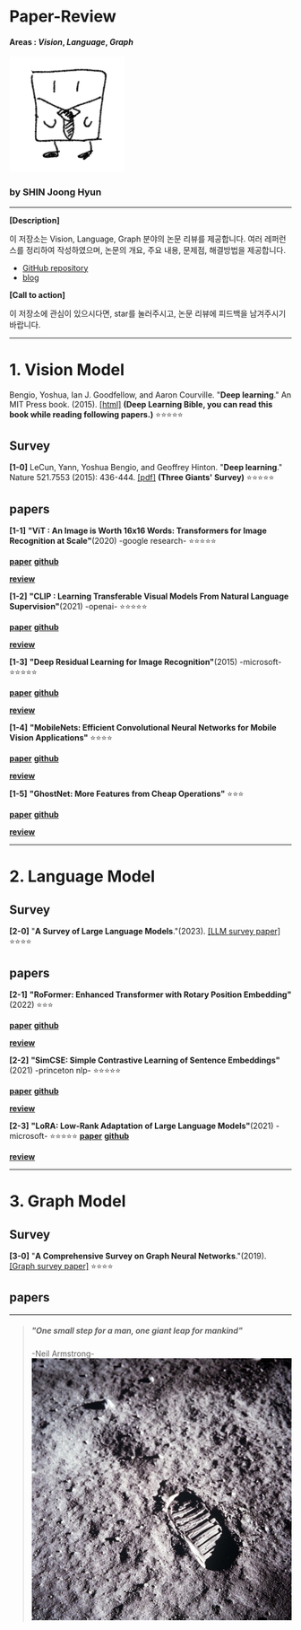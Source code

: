 # Paper-Review

#### Areas : *Vision*, *Language*, *Graph*


![GitHub 로고](./image/0u0.png)
### by SHIN Joong Hyun

---

**[Description]**

이 저장소는 Vision, Language, Graph 분야의 논문 리뷰를 제공합니다. 여러 레퍼런스를 정리하여 작성하였으며, 논문의 개요, 주요 내용, 문제점, 해결방법을 제공합니다.

* [GitHub repository](https://github.com/Blackeyes0u0/Blackeyes0u0-paper-review)
* [blog](https://velog.io/@blackeyes0u0)

**[Call to action]**

이 저장소에 관심이 있으시다면, star를 눌러주시고, 논문 리뷰에 피드백을 남겨주시기 바랍니다.

---

# 1. Vision Model

Bengio, Yoshua, Ian J. Goodfellow, and Aaron Courville. "**Deep learning**." An MIT Press book. (2015). [[html]](https://www.deeplearningbook.org/) **(Deep Learning Bible, you can read this book while reading following papers.)** :star::star::star::star::star:

## Survey

**[1-0]** LeCun, Yann, Yoshua Bengio, and Geoffrey Hinton. "**Deep learning**." Nature 521.7553 (2015): 436-444. [[pdf]](http://www.cs.toronto.edu/~hinton/absps/NatureDeepReview.pdf) **(Three Giants' Survey)** :star::star::star::star::star:

## papers

**[1-1]**  **"ViT : An Image is Worth 16x16 Words: Transformers for Image Recognition at Scale"**(2020) -google research-
:star::star::star::star::star:

**[paper](https://arxiv.org/abs/2010.11929)**
**[github](https://github.com/google-research/vision_transformer)**  

**[review](https://github.com/Blackeyes0u0/Blackeyes0u0-paper-review/blob/master/papers/Vision/ViT/Vit.md)**


**[1-2]**  **"CLIP : Learning Transferable Visual Models From Natural Language Supervision"**(2021) -openai-
:star::star::star::star::star:

**[paper](https://arxiv.org/abs/2103.00020)**
**[github](https://github.com/openai/CLIP)**  

**[review](https://github.com/Blackeyes0u0/Blackeyes0u0-paper-review/blob/master/papers/Vision/CLIP/clip.md)**



**[1-3]**  **"Deep Residual Learning for Image Recognition"**(2015) -microsoft-
:star::star::star::star::star:

**[paper](https://arxiv.org/abs/1512.03385)**
**[github](https://paperswithcode.com/)**  

**[review](https://github.com/Blackeyes0u0/Blackeyes0u0-paper-review/blob/master/papers/Vision/resnet/Resnet.pdf)**


**[1-4]**  **"MobileNets: Efficient Convolutional Neural Networks for Mobile Vision Applications"**
:star::star::star::star:

**[paper](https://arxiv.org/abs/1704.04861)**
**[github](https://github.com/tensorflow/tensorflow/blob/v2.4.1/tensorflow/python/keras/applications/mobilenet.py)**  

**[review](https://github.com/Blackeyes0u0/Blackeyes0u0-paper-review/blob/master/papers/Vision/mobilenet/mobile.pdf)**


**[1-5]**  **"GhostNet: More Features from Cheap Operations"**
:star::star::star:

**[paper](https://arxiv.org/abs/1911.11907)**
**[github](https://github.com/huawei-noah/Efficient-AI-Backbones)**  

**[review](https://github.com/Blackeyes0u0/Blackeyes0u0-paper-review/blob/master/papers/Vision/ghostnet/ghost.pdf)**

<!-- 
**[1-6]**  **"title"**:star::star::star:
**[paper](site)**
**[github](site)**  

**[review](https://github.com/Blackeyes0u0/Blackeyes0u0-paper-review/blob/master/papers/Vision)** -->


------------------------------------------------

# 2. Language Model

## Survey

**[2-0]**  "**A Survey of Large Language Models**."(2023). [[LLM survey paper]](https://arxiv.org/abs/2303.18223) 
:star::star::star::star:

## papers

**[2-1]**  **"RoFormer: Enhanced Transformer with Rotary Position Embedding"**(2022)
:star::star::star:

**[paper](https://arxiv.org/abs/2104.09864)**
**[github](https://github.com/lucidrains/performer-pytorch)**  


**[review](https://github.com/Blackeyes0u0/Blackeyes0u0-paper-review/blob/master/papers/Language/)**



**[2-2]**  **"SimCSE: Simple Contrastive Learning of Sentence Embeddings"**(2021) -princeton nlp-
:star::star::star::star::star:

**[paper](https://arxiv.org/abs/2104.08821)**
**[github](https://github.com/princeton-nlp/SimCSE)**  

**[review](https://github.com/Blackeyes0u0/Blackeyes0u0-paper-review/blob/master/papers/Language/simCSE/simcse.md)**



**[2-3]**  **"LoRA: Low-Rank Adaptation of Large Language Models"**(2021) -microsoft-
:star::star::star::star::star:
**[paper](https://arxiv.org/abs/2106.09685)**
**[github](https://github.com/microsoft/LoRA)**  

**[review](https://github.com/Blackeyes0u0/Blackeyes0u0-paper-review/blob/master/papers/Language/LoRA/LoRA.md)**


<!-- 
**[2-1]**  **"title"**:star::star::star::star::star:
**[paper](site)**
**[github](site)**  

**[review](https://github.com/Blackeyes0u0/Blackeyes0u0-paper-review/blob/master/papers/Language/)** -->


<!-- 
**[2-1]**  **"title"**:star::star::star::star::star:
**[paper](site)**
**[github](site)**  

**[review](https://github.com/Blackeyes0u0/Blackeyes0u0-paper-review/blob/master/papers/Language/)** -->




------------------------------------------------



# 3. Graph Model

## Survey

**[3-0]**  "**A Comprehensive Survey on Graph Neural
Networks**."(2019). [[Graph survey paper]](https://arxiv.org/pdf/1901.00596.pdf) :star::star::star::star:

## papers


<!-- **[3-1]**  **"title"**:star::star::star::star::star:
**[paper](site)**
**[github](site)** 

**[review](https://github.com/Blackeyes0u0/Blackeyes0u0-paper-review/blob/master/papers/Graph/)**
 -->



---

<!--

- [2012 Alex Net](https://dl.acm.org/doi/abs/10.1145/3065386)
    >[Review](https://github.com/Blackeyes0u0/Blackeyes0u0-paper-review/blob/master/papers/Alexnet.md)
    <br>
    This paper was a breakthrough in the field of computer vision and was the winner of the ImageNet Large Scale Visual Recognition Challenge in 2012.
    <br>
    <br>
    AlexNet consists of eight layers, including five convolutional layers and three fully connected layers. It uses the Rectified Linear Unit (ReLU) activation function and employs techniques such as data augmentation, dropout regularization, and overlapping pooling to prevent overfitting.
    <br>
    <br>
    The network takes an input image of size 227x227 and produces a vector of probabilities for 1000 different classes. The architecture was significant because it demonstrated that deep convolutional neural networks could achieve state-of-the-art performance on large-scale image classification tasks.
    


- [VGG](https://arxiv.org/abs/1409.1556)
  >[VGG Review](https://github.com/Blackeyes0u0/Blackeyes0u0-paper-review/blob/master/papers/VGG.md)
  <br>
  3x3 

- [Inception]()
  >[Inception Review]()
  <br>



v
let's gogogoasdfsf

  Google Net에서 이 모델이 다른 커널 크기(1x1, 3x3, 5x5)를 사용하는 이유는 무엇입니까?
GoogleNet(Inception v1) 아키텍처는 여러 가지 이유로 시작 모듈에서 다양한 커널 크기(1x1, 3x3, 5x5)의 조합을 사용합니다.

다양한 규모에서 기능 캡처: 다양한 크기의 커널을 사용하면 모델이 다양한 규모에서 기능을 캡처할 수 있습니다. 1x1과 같은 더 작은 커널은 로컬 기능을 캡처하는 데 사용되는 반면 5x5와 같은 더 큰 커널은 더 많은 전역 기능을 캡처합니다. 이를 통해 모델은 다양한 규모에서 광범위한 기능을 감지할 수 있습니다.

효율적인 계산 사용: 커널 크기의 조합을 사용하면 모델이 계산 리소스를 효율적으로 사용할 수 있습니다. 더 큰 커널은 더 작은 커널보다 계산 비용이 더 많이 듭니다. 모델은 커널 크기의 조합을 사용하여 다양한 유형의 기능을 캡처하는 데 필요한 계산량의 균형을 맞출 수 있습니다.

매개변수 수 줄이기: 더 큰 커널 사이에 1x1 커널을 사용하면 모델에서 필요한 매개변수 수를 줄일 수 있습니다. 1x1 커널은 더 큰 커널을 적용하기 전에 입력 텐서의 깊이를 줄이는 데 사용됩니다. 이렇게 하면 필요한 매개변수 수를 줄이는 동시에 모델이 다양한 기능을 캡처할 수 있습니다.

전반적으로 GoogleNet 아키텍처의 시작 모듈에서 서로 다른 커널 크기의 조합을 사용하면 모델이 필요한 매개변수 수를 줄이면서 다양한 기능을 효율적으로 캡처할 수 있습니다.

-->
<!--
- [ViT](https://arxiv.org/abs/2010.11929)
  >[Review](https://github.com/Blackeyes0u0/Blackeyes0u0-paper-review/blob/master/papers/ViT.md)
  <br>
  The ViT architecture consists of a stack of Transformer layers, where the input image is divided into patches, which are then flattened and fed into the Transformer layers. The ViT also employs a technique called positional encoding to provide the model with information about the spatial relationships between the patches.



- [Incremental Learning](https://www.nature.com/articles/s42256-022-00568-3)
  >[Incremental Learning](https://github.com/Blackeyes0u0/Blackeyes0u0-paper-review/blob/master/papers/incremental%20learning.md)

- [MLP-Mixer](https://proceedings.neurips.cc/paper/2021/hash/cba0a4ee5ccd02fda0fe3f9a3e7b89fe-Abstract.html)
- 
  >[MLP-Mixer Review](https://github.com/Blackeyes0u0/Blackeyes0u0-paper-review/blob/master/papers/MLP-Mixer.md)


- [Attention Is All You Need](https://proceedings.neurips.cc/paper_files/paper/2017/hash/3f5ee243547dee91fbd053c1c4a845aa-Abstract.html)
  >[Review](https://github.com/Blackeyes0u0/Blackeyes0u0-paper-review/blob/master/papers/transformer.md)




## **List to read**

- [2016 Learning Deep Features for Discriminative Localization](https://openaccess.thecvf.com/content_cvpr_2016/html/Zhou_Learning_Deep_Features_CVPR_2016_paper.html)
  >[Review]()
  <br>
  about Class Activation Map(CAM)

- [2017 Grad-CAM: Visual Explanations from Deep Networks via Gradient-based Localization](https://openaccess.thecvf.com/content_iccv_2017/html/Selvaraju_Grad-CAM_Visual_Explanations_ICCV_2017_paper.html)
  >[Review]()
  <br>
  about Grad-CAM

- [Deep Visual-Semantic Alignments for Generating Image Descriptions](https://www.cv-foundation.org/openaccess/content_cvpr_2015/html/Karpathy_Deep_Visual-Semantic_Alignments_2015_CVPR_paper.html)

- [Show, Attend and Tell: Neural Image Caption Generation with Visual Attention](https://proceedings.mlr.press/v37/xuc15.html)


- [Forward-Forward Algorithm](https://arxiv.org/abs/2212.13345)





<!--
git reset --hard ORIG_HEAD
 -->

<!--
![blue](./image/blue.jpg)


![smile world](./image/sinceresmile.jpg)

![cigarette](./image/cigarette.jpg)
![earth](./image/earth.jpg)
![footprint](./image/footprint.jpg)
![subwayabovecity](./image/subwayabovecity.gif)
![blue](./image/blue.jpg)
-->


>##### "One small step for a man, one giant leap for mankind" 
>  -Neil Armstrong- 
![footprint](./image/footprint.jpg)


<!--

![earth](./image/earth.jpg)


![subwayabovecity](./image/subwayabovecity.gif)

-->
